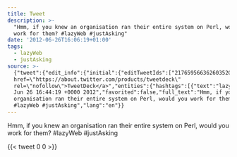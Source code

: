 ```yaml
---
title: Tweet
description: >-
  "Hmm, if you knew an organisation ran their entire system on Perl, would you
  work for them? #lazyWeb #justAsking"
date: '2012-06-26T16:06:19+01:00'
tags:
  - lazyWeb
  - justAsking
source: >-
  {"tweet":{"edit_info":{"initial":{"editTweetIds":["217659566362603520"],"editableUntil":"2012-06-26T17:44:19.197Z","editsRemaining":"5","isEditEligible":true}},"retweeted":false,"source":"<a
  href=\"https://about.twitter.com/products/tweetdeck\"
  rel=\"nofollow\">TweetDeck</a>","entities":{"hashtags":[{"text":"lazyWeb","indices":["91","99"]},{"text":"justAsking","indices":["100","111"]}],"symbols":[],"user_mentions":[],"urls":[]},"display_text_range":["0","111"],"favorite_count":"0","id_str":"217659566362603520","truncated":false,"retweet_count":"0","id":"217659566362603520","created_at":"Tue
  Jun 26 16:44:19 +0000 2012","favorited":false,"full_text":"Hmm, if you knew an
  organisation ran their entire system on Perl, would you work for them?
  #lazyWeb #justAsking","lang":"en"}}
---
```

Hmm, if you knew an organisation ran their entire system on Perl, would you work for them? #lazyWeb #justAsking
    
{{< tweet 0 0 >}}
    

